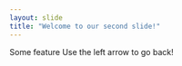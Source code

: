```yaml
---
layout: slide
title: "Welcome to our second slide!"
---
```

Some feature
Use the left arrow to go back!
